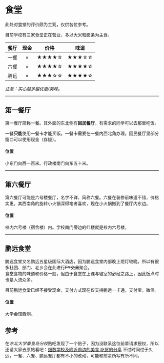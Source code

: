 # 食堂

此处对食堂的评价颇为主观，仅供各位参考。

目前学校有三家食堂正在营业，多以大米和面条为主食。

| 餐厅 | 现金 | 价格 | 味道 |
| :---: | :---: | :---: | :---: |
| 一餐 | × | ★★★★☆ | ★★★☆☆ |
| 六餐 | × | ★★★★☆ | ★★★★☆ |
| 鹏远 | × | ★★★☆☆ | ★★★★☆ |

_注意：实心越多越优惠/美味。_

---

## 第一餐厅

第一餐厅简称一餐。其外面的东北侧有**回民餐厅**，有需求的同学可以去那里吃饭。

一餐**只能**使用一餐卡才能买饭。一餐卡需要在一餐内西北角办理。回民餐厅里部分窗口可以使用现金（存疑）。

#### 位置

小东门向西一百米。行政楼南门向东五十米。

---

## 第六餐厅

第六餐厅可能是六号楼餐厅，名字不详，简称六餐。六餐在装修前味道不错，价格实惠。其西南角的旋转小火锅深得笔者喜欢，现在小火锅搬到了餐厅内东边。

#### 位置

校内六号楼（宿舍楼）内。学校南门旁边的红楼就是校内六号楼。

---

## 鹏远食堂

鹏远食堂又名鹏远五星级国际大酒店，因为鹏远食堂内部晚上熄灯较晚，所以有很多社团、部门、老乡会在此进行~~PY交易~~聚会。  
食堂食物的味道和价格一般，但由于食堂在上课与寝室的必经之路上，因此饭点时也是人流众多。

目前鹏远食堂已经不接受现金，支付方式现在仅支持鹏远一卡通，支付宝，微信。

#### 位置

大学会馆西侧。

## 参考

在*东北大学秦皇岛分校*贴吧发现了一个贴子，因为没联系这位前辈请求授权，所以还请大家去原帖看吧：[细数学校及附近周边的美食 吃货的分享](http://tieba.baidu.com/p/3180665009) 不过时间过于久远，一餐、六餐、鹏远餐厅都有不小的改动，可能和前辈所写有所不同。
